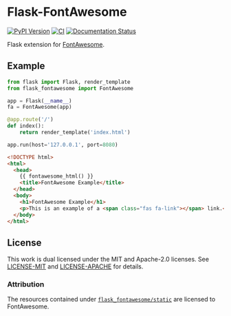 # Flask-FontAwesome
[![PyPI Version](https://badge.fury.io/py/Flask-FontAwesome.svg)](https://pypi.python.org/pypi/Flask-FontAwesome) [![CI](https://api.travis-ci.org/heartsucker/flask-fontawesome.svg?branch=develop)](https://api.travis-ci.org/heartsucker/flask-fontawesome.svg?branch=develop) [![Documentation Status](https://readthedocs.org/projects/flask-fontawesome/badge/?version=latest)](https://flask-fontawesome.readthedocs.io/en/latest/?badge=latest)

Flask extension for [FontAwesome](https://fontawesome.com/).

## Example

```python
from flask import Flask, render_template
from flask_fontawesome import FontAwesome

app = Flask(__name__)
fa = FontAwesome(app)

@app.route('/')
def index():
    return render_template('index.html')

app.run(host='127.0.0.1', port=8080)
```

```html
<!DOCTYPE html>
<html>
  <head>
    {{ fontawesome_html() }}
    <title>FontAwesome Example</title>
  </head>
  <body>
    <h1>FontAwesome Example</h1>
    <p>This is an example of a <span class="fas fa-link"></span> link.</p>
  </body>
</html>
```

## License

This work is dual licensed under the MIT and Apache-2.0 licenses. See [LICENSE-MIT](./LICENSE-MIT)
and [LICENSE-APACHE](./LICENSE-APACHE) for details.

### Attribution

The resources contained under [`flask_fontawesome/static`](./flask_fontawesome/static) are licensed to FontAwesome.
